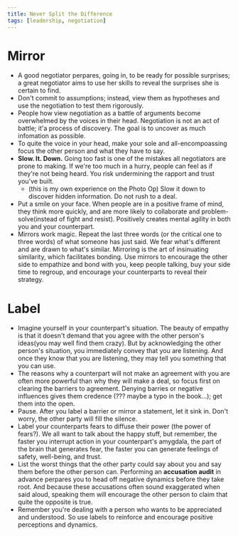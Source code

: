 ```yaml
---
title: Never Split the Difference
tags: [leadership, negotiation]
---
```


<!--more-->

# Mirror
- A good negotiator perpares, going in, to be ready for possible surprises; a great negotiator aims to use her skills to reveal the surprises she is certain to find.
- Don't commit to assumptions; instead, view them as hypotheses and use the negotiation to test them rigorously.
- People how view negotiation as a battle of arguments become overwhelmed by the voices in their head. Negotiation is not an act of battle; it'a process of discovery. The goal is to uncover as much infomation as possible.
- To quite the voice in your head, make your sole and all-encompoassing focus the other person and what they have to say.
- **Slow. It. Down.** Going too fast is one of the mistakes all negotiators are prone to making. If we're too much in a hurry, people can feel as if they're not being heard. You risk undermining the rapport and trust you've built.
  - (this is my own experience on the Photo Op) Slow it down to discover hidden information. Do not rush to a deal.
- Put a smile on your face. When people are in a positive frame of mind, they think more quickly, and are more likely to collaborate and problem-solve(instead of fight and resist). Positively creates mental agility in both you and your counterpart.
- Mirrors work magic. Repeat the last three words (or the critical one to three words) of what someone has just said. We fear what's different and are drawn to what's similar. Mirroring is the art of insinuating similarity, which facilitates bonding. Use mirrors to encourage the other side to empathize and bond with you, keep people talking, buy your side time to regroup, and encourage your counterparts to reveal their strategy. 

# Label
- Imagine yourself in your counterpart's situation. The beauty of empathy is that it doesn't demand that you agree with the other person's ideas(you may well find them crazy). But by acknowledging the other person's situation, you immediately convey that you are listening. And once they know that you are listening, they may tell you something that you can use.
- The reasons why a counterpart will not make an agreement with you are often more powerful than why they will make a deal, so focus first on clearing the barriers to agreement. Denying barries or negative influences gives them credence (??? maybe a typo in the book...); get them into the open. 
- Pause. After you label a barrier or mirror a statement, let it sink in. Don't worry, the other party will fill the silence.
- Label your counterparts fears to diffuse their power (the power of fears?). We all want to talk about the happy stuff, but remember, the faster you interrupt action in your counterpart's amygdala, the part of the brain that generates fear, the faster you can generate feelings of safety, well-being, and trust.
- List the worst things that the other party could say about you and say them before the other person can. Performing an **accusation audit** in advance perpares you to head off negative dynamics before they take root. And because these accusations often sound exaggerated when said aloud, speaking them will encourage the other person to claim that quite the opposite is true. 
- Remember you're dealing with a person who wants to be appreciated and understood. So use labels to reinforce and encourage positive perceptions and dynamics. 
